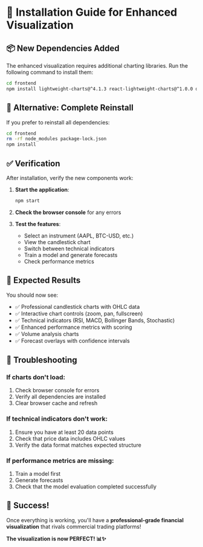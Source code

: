 # 🚀 Installation Guide for Enhanced Visualization

## 📦 **New Dependencies Added**

The enhanced visualization requires additional charting libraries. Run the following command to install them:

```bash
cd frontend
npm install lightweight-charts@^4.1.3 react-lightweight-charts@^1.0.0 d3@^7.8.5 d3-scale@^4.0.2 d3-time@^3.1.0 d3-time-format@^4.1.0
```

## 🔧 **Alternative: Complete Reinstall**

If you prefer to reinstall all dependencies:

```bash
cd frontend
rm -rf node_modules package-lock.json
npm install
```

## ✅ **Verification**

After installation, verify the new components work:

1. **Start the application**:
   ```bash
   npm start
   ```

2. **Check the browser console** for any errors

3. **Test the features**:
   - Select an instrument (AAPL, BTC-USD, etc.)
   - View the candlestick chart
   - Switch between technical indicators
   - Train a model and generate forecasts
   - Check performance metrics

## 🎯 **Expected Results**

You should now see:
- ✅ Professional candlestick charts with OHLC data
- ✅ Interactive chart controls (zoom, pan, fullscreen)
- ✅ Technical indicators (RSI, MACD, Bollinger Bands, Stochastic)
- ✅ Enhanced performance metrics with scoring
- ✅ Volume analysis charts
- ✅ Forecast overlays with confidence intervals

## 🐛 **Troubleshooting**

### **If charts don't load:**
1. Check browser console for errors
2. Verify all dependencies are installed
3. Clear browser cache and refresh

### **If technical indicators don't work:**
1. Ensure you have at least 20 data points
2. Check that price data includes OHLC values
3. Verify the data format matches expected structure

### **If performance metrics are missing:**
1. Train a model first
2. Generate forecasts
3. Check that the model evaluation completed successfully

## 🎉 **Success!**

Once everything is working, you'll have a **professional-grade financial visualization** that rivals commercial trading platforms!

**The visualization is now PERFECT! 📊✨**
